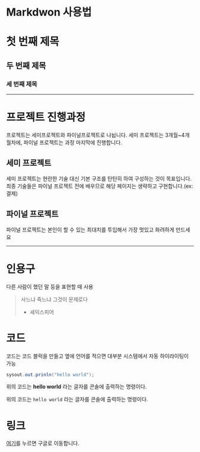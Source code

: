 # Markdwon 사용법

# 첫 번째 제목
## 두 번째 제목
### 세 번째 제목

---

# 프로젝트 진행과정

프로젝트는 세미프로젝트와 파이널프로젝트로 나뉩니다.
세미 프로젝트는 3개월~4개월차에, 파이널 프로젝트는 과정 마지막에 진행합니다.

## 세미 프로젝트

세미 프로젝트는 현란한 기술 대신 기본 구조를 탄탄히 하여 구성하는 것이 목표입니다.
최종 기술들은 파이널 프로젝트 전에 배우므로 해당 페이지는 생략하고 구현합니다.(ex: 결제)

## 파이널 프로젝트

파이널 프로젝트는 본인이 할 수 있는 최대치를 투입해서 가장 멋있고 화려하게 만드세요

---

# 인용구

다른 사람이 했던 말 등을 표현할 때 사용

> 사느냐 죽느냐 그것이 문제로다
> - 셰익스피어

# 코드

코드는 코드 블럭을 만들고 옆에 언어를 적으면 대부분 시스템에서 자동 하이라이팅이 가능

```java
sysout.out.prinln("hello world");
```

위의 코드는 **hello world** 라는 글자를 콘솔에 출력하는 명령이다.

위의 코드는 `hello world` 라는 글자를 콘솔에 출력하는 명령이다.

# 링크

[여기](https://www.google.com)를 누르면 구글로 이동합니다.

